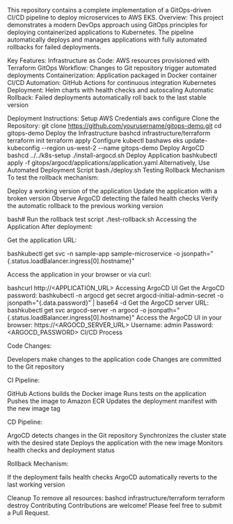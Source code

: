 This repository contains a complete implementation of a GitOps-driven CI/CD pipeline to deploy microservices to AWS EKS.
Overview:
This project demonstrates a modern DevOps approach using GitOps principles for deploying containerized applications to Kubernetes. The pipeline automatically deploys and manages applications with fully automated rollbacks for failed deployments.

Key Features:
Infrastructure as Code: AWS resources provisioned with Terraform
GitOps Workflow: Changes to Git repository trigger automated deployments
Containerization: Application packaged in Docker container
CI/CD Automation: GitHub Actions for continuous integration
Kubernetes Deployment: Helm charts with health checks and autoscaling
Automatic Rollback: Failed deployments automatically roll back to the last stable version

Deployment Instructions:
Setup AWS Credentials
aws configure
Clone the Repository:
git clone https://github.com/yourusername/gitops-demo.git
cd gitops-demo
Deploy the Infrastructure
bashcd infrastructure/terraform
terraform init
terraform apply
Configure kubectl
bashaws eks update-kubeconfig --region us-west-2 --name gitops-demo
Deploy ArgoCD
bashcd ../../k8s-setup
./install-argocd.sh
Deploy Application
bashkubectl apply -f gitops/argocd/applications/application.yaml
Alternatively, Use Automated Deployment Script
bash./deploy.sh
Testing Rollback Mechanism
To test the rollback mechanism:

Deploy a working version of the application
Update the application with a broken version
Observe ArgoCD detecting the failed health checks
Verify the automatic rollback to the previous working version

bash# Run the rollback test script
./test-rollback.sh
Accessing the Application
After deployment:

Get the application URL:

bashkubectl get svc -n sample-app sample-microservice -o jsonpath="{.status.loadBalancer.ingress[0].hostname}"

Access the application in your browser or via curl:

bashcurl http://<APPLICATION_URL>
Accessing ArgoCD UI
Get the ArgoCD password:
bashkubectl -n argocd get secret argocd-initial-admin-secret -o jsonpath="{.data.password}" | base64 -d
Get the ArgoCD server URL:
bashkubectl get svc argocd-server -n argocd -o jsonpath="{.status.loadBalancer.ingress[0].hostname}"
Access the ArgoCD UI in your browser:
https://<ARGOCD_SERVER_URL>
Username: admin
Password: <ARGOCD_PASSWORD>
CI/CD Process

Code Changes:

Developers make changes to the application code
Changes are committed to the Git repository


CI Pipeline:

GitHub Actions builds the Docker image
Runs tests on the application
Pushes the image to Amazon ECR
Updates the deployment manifest with the new image tag


CD Pipeline:

ArgoCD detects changes in the Git repository
Synchronizes the cluster state with the desired state
Deploys the application with the new image
Monitors health checks and deployment status


Rollback Mechanism:

If the deployment fails health checks
ArgoCD automatically reverts to the last working version



Cleanup
To remove all resources:
bashcd infrastructure/terraform
terraform destroy
Contributing
Contributions are welcome! Please feel free to submit a Pull Request.

